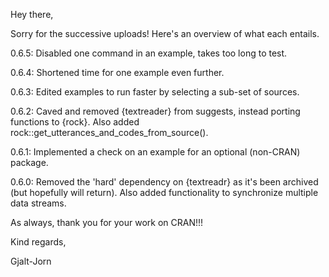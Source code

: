 Hey there,

Sorry for the successive uploads! Here's an overview of what each entails.

0.6.5: Disabled one command in an example, takes too long to test.

0.6.4: Shortened time for one example even further.

0.6.3: Edited examples to run faster by selecting a sub-set of sources.

0.6.2: Caved and removed {textreader} from suggests, instead porting functions to {rock}. Also added rock::get_utterances_and_codes_from_source().

0.6.1: Implemented a check on an example for an optional (non-CRAN) package.

0.6.0: Removed the 'hard' dependency on {textreadr} as it's been archived (but hopefully will return). Also added functionality to synchronize multiple data streams.

As always, thank you for your work on CRAN!!!

Kind regards,

Gjalt-Jorn
